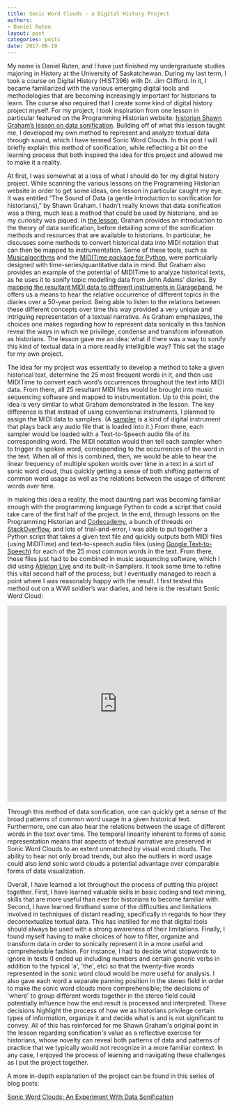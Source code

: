 ```yaml
---
title: Sonic Word Clouds - a Digital History Project
authors:
- Daniel Ruten
layout: post
categories: posts
date: 2017-06-19
---
```


My name is Daniel Ruten, and I have just finished my undergraduate studies majoring in History at the University of Saskatchewan. During my last term, I took a course on Digital History (HIST396) with Dr. Jim Clifford. In it, I became familiarized with the various emerging digital tools and methodologies that are becoming increasingly important for historians to learn. The course also required that I create some kind of digital history project myself. For my project, I took inspiration from one lesson in particular featured on the Programming Historian website: [historian Shawn Graham’s lesson on data sonification](/lessons/sonification). Building off of what this lesson taught me, I developed my own method to represent and analyze textual data through sound, which I have termed Sonic Word Clouds. In this post I will briefly explain this method of sonification, while reflecting a bit on the learning process that both inspired the idea for this project and allowed me to make it a reality.

At first, I was somewhat at a loss of what I should do for my digital history project. While scanning the various lessons on the Programming Historian website in order to get some ideas, one lesson in particular caught my eye. It was entitled “The Sound of Data (a gentle introduction to sonification for historians),” by Shawn Graham. I hadn’t really known that data sonification was a thing, much less a method that could be used by historians, and so my curiosity was piqued. In [the lesson](/lessons/sonification), Graham provides an introduction to the theory of data sonification, before detailing some of the sonification methods and resources that are available to historians. In particular, he discusses some methods to convert historical data into MIDI notation that can then be mapped to instrumentation. Some of these tools, such as [Musicalgorithms](http://www.musicalgorithms.org/3.2/) and the [MIDITime package for Python](https://pypi.python.org/pypi/miditime), were particularly designed with time-series/quantitative data in mind. But Graham also provides an example of the potential of MIDITime to analyze historical texts, as he uses it to sonify topic modelling data from John Adams’ diaries. By [mapping the resultant MIDI data to different instruments in Garageband](https://www.youtube.com/watch?v=ikqRXtI3JeA&feature=youtu.be), he offers us a means to hear the relative occurrence of different topics in the diaries over a 50-year period. Being able to listen to the relations between these different concepts over time this way provided a very unique and intriguing representation of a textual narrative. As Graham emphasizes, the choices one makes regarding how to represent data sonically in this fashion reveal the ways in which we privilege, condense and transform information as historians. The lesson gave me an idea: what if there was a way to sonify this kind of textual data in a more readily intelligible way? This set the stage for my own project.

The idea for my project was essentially to develop a method to take a given historical text, determine the 25 most frequent words in it, and then use MIDITime to convert each word’s occurrences throughout the text into MIDI data. From there, all 25 resultant MIDI files would be brought into music sequencing software and mapped to instrumentation. Up to this point, the idea is very similar to what Graham demonstrated in the lesson. The key difference is that instead of using conventional instruments, I planned to assign the MIDI data to samplers.  (A [sampler](https://goo.gl/1nfuuo) is a kind of digital instrument that plays back any audio file that is loaded into it.) From there, each sampler would be loaded with a Text-to-Speech audio file of its corresponding word. The MIDI notation would then tell each sampler when to trigger its spoken word, corresponding to the occurrences of the word in the text. When all of this is combined, then, we would be able to hear the linear frequency of multiple spoken words over time in a text in a sort of sonic word cloud, thus quickly getting a sense of both shifting patterns of common word usage as well as the relations between the usage of different words over time.

In making this idea a reality, the most daunting part was becoming familiar enough with the programming language Python to code a script that could take care of the first half of the project. In the end, through lessons on the Programming Historian and [Codecademy](https://www.codecademy.com/), a bunch of threads on [StackOverflow](https://stackoverflow.com/), and lots of trial-and-error, I was able to put together a Python script that takes a given text file and quickly outputs both MIDI files (using MIDITime) and text-to-speech audio files (using [Google Text-to-Speech](https://pypi.python.org/pypi/gTTS)) for each of the 25 most common words in the text. From there, these files just had to be combined in music sequencing software, which I did using [Ableton Live](https://www.ableton.com/en/live/) and its built-in Samplers. It took some time to refine this vital second half of the process, but I eventually managed to reach a point where I was reasonably happy with the result. I first tested this method out on a WWI soldier’s war diaries, and here is the resultant Sonic Word Cloud:

<iframe width="100%" height="450" scrolling="no" frameborder="no" src="https://w.soundcloud.com/player/?url=https%3A//api.soundcloud.com/tracks/317630807%3Fsecret_token%3Ds-ncIEE&amp;auto_play=false&amp;hide_related=true&amp;show_comments=true&amp;show_user=false&amp;show_reposts=false&amp;visual=true"></iframe>

Through this method of data sonification, one can quickly get a sense of the broad patterns of common word usage in a given historical text. Furthermore, one can also hear the relations between the usage of different words in the text over time. The temporal linearity inherent to forms of sonic representation means that aspects of textual narrative are preserved in Sonic Word Clouds to an extent unmatched by visual word clouds. The ability to hear not only broad trends, but also the outliers in word usage could also lend sonic word clouds a potential advantage over comparable forms of data visualization.

Overall, I have learned a lot throughout the process of putting this project together. First, I have learned valuable skills in basic coding and text mining, skills that are more useful than ever for historians to become familiar with. Second, I have learned firsthand some of the difficulties and limitations involved in techniques of distant reading, specifically in regards to how they decontextualize textual data. This has instilled for me that digital tools should always be used with a strong awareness of their limitations. Finally, I found myself having to make choices of how to filter, organize and transform data in order to sonically represent it in a more useful and comprehensible fashion. For instance, I had to decide what stopwords to ignore in texts (I ended up including numbers and certain generic verbs in addition to the typical 'a', 'the', etc) so that the twenty-five words represented in the sonic word cloud would be more useful for analysis. I also gave each word a separate panning position in the stereo field in order to make the sonic word clouds more comprehensible; the decisions of 'where' to group different words together in the stereo field could potentially influence how the end result is processed and interpreted. These decisions highlight the process of how we as historians privilege certain types of information, organize it and decide what is and is not significant to convey. All of this has reinforced for me Shawn Graham's original point in the lesson regarding sonification's value as a reflective exercise for historians, whose novelty can reveal both patterns of data and patterns of practice that we typically would not recognize in a more familiar context. In any case, I enjoyed the process of learning and navigating these challenges as I put the project together.


A more in-depth explanation of the project can be found in this series of blog posts:

[Sonic Word Clouds: An Experiment With Data Sonification](https://danielruten.wordpress.com/2017/04/15/sonic-word-clouds-an-experiment-with-data-sonification-part-i-introduction/)
